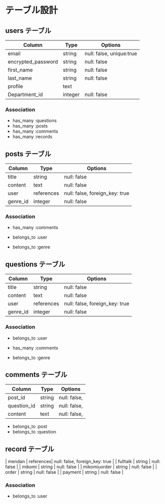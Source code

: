 # テーブル設計
## users テーブル

| Column             | Type    | Options                   |
| ------------------ | ------- | ------------------------- |
| email              | string  | null: false, unique:true  |
| encrypted_password | string  | null: false               |
| first_name         | string  | null: false               |
| last_name          | string  | null: false               |
| profile            | text    |                           |
| Department_id      | integer | null: false               |



### Association
- has_many :questions
- has_many :posts
- has_many :comments
- has_many :records






## posts テーブル

| Column             | Type      | Options                        |
| ------------------ | --------- | ------------------------------ |
| title              | string    | null: false                    |
| content            | text      | null: false                    |
| user               | references| null: false, foreign_key: true |
| genre_id           | integer   | null: false                    |



### Association
- has_many :comments
- belongs_to :user

- belongs_to :genre



## questions テーブル

| Column             | Type      | Options                        |
| ------------------ | --------- | ------------------------------ |
| title              | string    | null: false                    |          
| content            | text      | null: false                    |          
| user               | references| null: false, foreign_key: true |          
| genre_id           | integer   | null: false                    |         

### Association
- belongs_to :user
- has_many :comments

- belongs_to :genre


## comments テーブル

| Column             | Type      | Options                        |
| ------------------ | --------- | ------------------------------ |
| post_id            | string    | null: false,                   |          
| question_id        | string    | null: false,                   |          
| content            | text      | null: false,                   |   

- belongs_to :post
- belongs_to :question


## record テーブル
| mendan              | references| null: false, foreign_key: true |
| fulltalk            | string    | null: false                    |
| mikomi              | string    | null: false                    |
| mikomiuorder        | string    | null: false                    |
| order               | string    | null: false                    |
| payment             | string    | null: false                    |


### Association
- belongs_to :user
